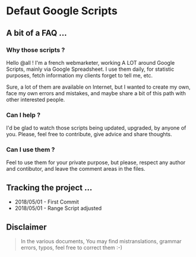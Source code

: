 # Defaut Google Scripts

## A bit of a FAQ ...

### Why those scripts ?

Hello @all ! I'm a french webmarketer, working A LOT around Google Scripts, mainly via Google Spreadsheet. I use them daily, for statistic purposes, fetch information my clients forget to tell me, etc.

Sure, a lot of them are available on Internet, but I wanted to create my own, face my own errors and mistakes, and maybe share a bit of this path with other interested people.

### Can I help ?

I'd be glad to watch those scripts being updated, upgraded, by anyone of you. Please, feel free to contribute, give advice and share thoughts.

### Can I use them ?

Feel to use them for your private purpose, but please, respect any author and contibutor, and leave the comment areas in the files. 

## Tracking the project ...

* 2018/05/01 - First Commit
* 2018/05/01 - Range Script adjusted

## Disclaimer

> In the various documents, You may find mistranslations, grammar errors, typos, feel free to correct them :-)